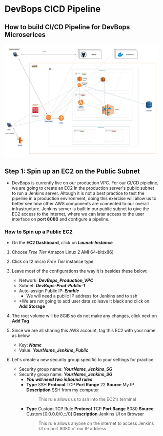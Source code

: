 # DevBops CICD Pipeline

## How to build CI/CD Pipeline for DevBops Microserices

![Jenkins_Pipeline_Diagram](https://github.com/anishmoktan/DevBops_CICD_Pipeline/blob/main/images/DevBops_Jenkins_Chart.jpg)

## Step 1: Spin up an EC2 on the Public Subnet   
- DevBops is currently live on our production VPC. For our CI/CD pipieline, we are going to create an EC2 in the production server's public subnet to run a Jenkins server. Altough it is not a best practice to test the pipeline in a production environment, doing this exercise will allow us to better see how other AWS components are connected to our overall infrastructure. Jenkins server is built in our public subnet to give the EC2 access to the internet, where we can later access to the user interface on **port 8080** and configure a pipeline. 


### How to Spin up a Public EC2
- On the **EC2 Dashboard**, click on ***Launch Instance***

1. Choose *Free Tier* Amazon Linux 2 AMI 64-bit(x86) 

2. Click on t2.micro *Free Tier* instance type

3. Leave most of the configurations the way it is besides these below:
    - Network: ***DevBops_Production_VPC***
    - Subnet: ***DevBops-Prod-Public-1***
    - Auto-assign Public IP: ***Enable***
        - We will need a public IP address for Jenkins and to ssh
    - *We are not going to add user data so leave it black and click on **Add Storage**

4. The root volume will be 8GiB so do not make any changes, click next on **Add Tag**

5. Since we are all sharing this AWS account, tag this EC2 with your name as below
    - Key: ***Name***
    - Value: ***YourName_Jenkins_Public***

6. Let's create a new security group specific to your settings for practice
    - Security group name: ***YourName_Jenkins_SG***
    - Security group name: ***YourName_Jenkins_SG***
        - ***You will need two inbound rules***
        - **Type** SSH **Protocol** TCP **Port Range** 22 **Source** My IP **Description** SSH from my computer
            > This rule allows us to ssh into the EC2's terminal
        - **Type** Custom TCP Rule **Protocol** TCP **Port Range** 8080 **Source** Custom [0.0.0.0/0,::/0] **Description** Jenkins UI on Browser
            > This rule allows anyone on the internet to access Jenkins UI on port 8080 of our IP address



